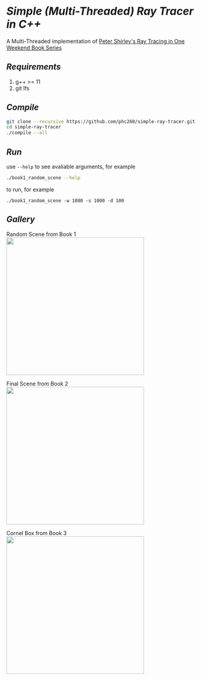 # *Simple (Multi-Threaded) Ray Tracer in C++*

A Multi-Threaded implementation of [Peter Shirley's Ray Tracing in One Weekend Book Series](https://github.com/RayTracing/raytracing.github.io) 

## *Requirements*

1. g++ >= 11
2. git lfs


## *Compile*

```bash
git clone --recursive https://github.com/phc260/simple-ray-tracer.git
cd simple-ray-tracer
./compile --all
```

## *Run*

use `--help` to see avaliable arguments, for example
```bash
./book1_random_scene --help
```

to run, for example
```
./book1_random_scene -w 1080 -s 1000 -d 100
```

## *Gallery*

Random Scene from Book 1
<br>
<img src="image/random_scene.jpg" height=360>
<br>

Final Scene from Book 2
<br>
<img src="image/final_scene.jpg" height=360>
<br>

Cornel Box from Book 3
<br>
<img src="image/cornell_box.jpg" height=360>
